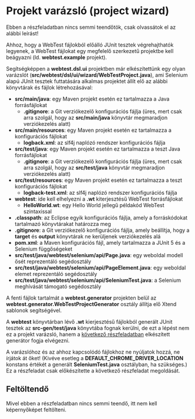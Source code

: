 # Projekt varázsló (project wizard)

Ebben a részfeladatban nincs semmi teendőtök, csak olvassátok el az alábbi leírást!

Ahhoz, hogy a WebTest fájlokból előálló JUnit tesztek végrehajthatók legyenek, a WebTest fájlokat egy megfelelő szerkezetű projektbe kell beágyazni (ld. **webtest.example** projekt).

Segítségképpen a **webtest.dsl.ui** projektben már elkészítettünk egy olyan varázslót (**src/webtest/dsl/ui/wizard/WebTestProject.java**), ami Selenium alapú JUnit tesztek futtatására alkalmas projektet állít elő az alábbi könyvtárak és fájlok létrehozásával:

* **src/main/java**: egy Maven projekt esetén ez tartalmazza a Java forrásfájlokat
  * **.gitignore**: a Git verziókezelő konfigurációs fájlja (üres, mert csak arra szolgál, hogy az **src/main/java** könyvtár megmaradjon verziókezelés alatt)
* **src/main/resources**: egy Maven projekt esetén ez tartalmazza a konfigurációs fájlokat
  * **logback.xml**: az slf4j naplózó rendszer konfigurációs fájlja
* **src/test/java**: egy Maven projekt esetén ez tartalmazza a teszt Java forrásfájlokat
  * **.gitignore**: a Git verziókezelő konfigurációs fájlja (üres, mert csak arra szolgál, hogy az **src/test/java** könyvtár megmaradjon verziókezelés alatt)
* **src/test/resources**: egy Maven projekt esetén ez tartalmazza a teszt konfigurációs fájlokat
  * **logback-test.xml**: az slf4j naplózó rendszer konfigurációs fájlja
* **webtest**: ide kell elhelyezni a **.wt** kiterjesztésű WebTest forrásfájlokat
  * **HelloWorld.wt**: egy Hello World jellegű példakód WebTest szintaxissal
* **.classpath**: az Eclipse egyik konfigurációs fájlja, amely a forráskódokat tartalmazó könyvtárakat határozza meg
* **.gitignore**: a Git verziókezelő konfigurációs fájlja, amely beállítja, hogy a **target** és **output** könyvtárak ne kerüljenek verziókezelés alá
* **pom.xml**: a Maven konfigurációs fájl, amely tartalmazza a JUnit 5 és a Selenium függőségeket
* **src/test/java/webtest/selenium/api/Page.java**: egy weboldal modell ősét reprezentáló segédosztály
* **src/test/java/webtest/selenium/api/PageElement.java**: egy weboldal elemet reprezentáló segédosztály
* **src/test/java/webtest/selenium/api/SeleniumTest.java**: a Selenium meghívását támogató segédosztály

A fenti fájlok tartalmát a **webtest.generator** projekten belül az **webtest.generator.WebTestProjectGenerator** osztály állítja elő Xtend sablonok segítségével.

A **webtest** könyvtárban lévő **.wt** kierjesztésű fájlokból generált JUnit tesztek az **src-gen/test/java** könyvtába fognak kerülni, de ezt a lépést nem ez a projekt varázsló, hanem a [következő részfeladatban](TaskCodeGeneration.md) elkészített generátor fogja elvégezni.

A varázslóhoz és az ahhoz kapcsolódó fájlokhoz ne nyúljatok hozzá, ne írjátok át őket! (Kivéve esetleg a **DEFAULT_CHROME_DRIVER_LOCATION** konstans értékét a generált **SeleniumTest.java** osztályban, ha szükséges.) Ez a részfeladat csak előkészítette a következő részfeladat megoldását.

## Feltöltendő

Mivel ebben a részfeladatban nincs semmi teendő, itt nem kell képernyőképet feltölteni.

